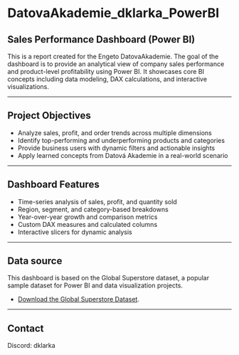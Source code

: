 # DatovaAkademie_dklarka_PowerBI

## Sales Performance Dashboard (Power BI)
This is a report created for the Engeto DatovaAkademie. The goal of the dashboard is to provide an analytical view of company sales performance and product-level profitability using Power BI. 
It showcases core BI concepts including data modeling, DAX calculations, and interactive visualizations.

---

## Project Objectives

- Analyze sales, profit, and order trends across multiple dimensions
- Identify top-performing and underperforming products and categories
- Provide business users with dynamic filters and actionable insights
- Apply learned concepts from Datová Akademie in a real-world scenario

---

## Dashboard Features

- Time-series analysis of sales, profit, and quantity sold
- Region, segment, and category-based breakdowns
- Year-over-year growth and comparison metrics
- Custom DAX measures and calculated columns
- Interactive slicers for dynamic analysis

---

## Data source
This dashboard is based on the Global Superstore dataset, a popular sample dataset for Power BI and data visualization projects.

- [Download the Global Superstore Dataset](https://powerbidocs.com/tag/global-super-store-dataset/).

---

## Contact
Discord: dklarka